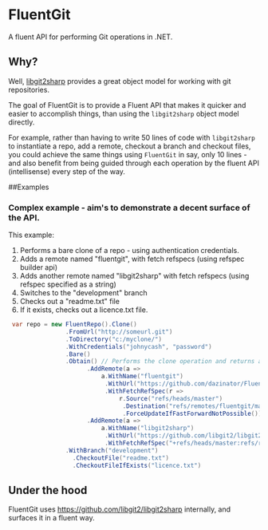 # FluentGit
A fluent API for performing Git operations in .NET.

## Why?

Well, [libgit2sharp](https://github.com/libgit2/libgit2sharp) provides a great object model for working with git repositories.

The goal of FluentGit is to provide a Fluent API that makes it quicker and easier to accomplish things, than using the `libgit2sharp` object model directly.

For example, rather than having to write 50 lines of code with `libgit2sharp` to instantiate a repo, add a remote, checkout a branch and checkout files, you could achieve the same things using `FluentGit` in say, only 10 lines - and also benefit from being guided through each operation by the fluent API (intellisense) every step of the way.

##Examples

### Complex example - aim's to demonstrate a decent surface of the API.

This example:

1. Performs a bare clone of a repo - using authentication credentials.
2. Adds a remote named "fluentgit", with fetch refspecs (using refspec builder api)
3. Adds another remote named "libgit2sharp" with fetch refspecs (using refspec specified as a string)
4. Switches to the "development" branch
5. Checks out a "readme.txt" file
6. If it exists, checks out a licence.txt file.

``` csharp
 var repo = new FluentRepo().Clone()
                .FromUrl("http://someurl.git")
                .ToDirectory("c:/myclone/")
                .WithCredentials("johnycash", "password")
                .Bare()
                .Obtain() // Performs the clone operation and returns an instance of the fluent repo builder.
                      .AddRemote(a =>
                          a.WithName("fluentgit")
                           .WithUrl("https://github.com/dazinator/FluentGit.git")
                           .WithFetchRefSpec(r =>
                               r.Source("refs/heads/master")
                                .Destination("refs/remotes/fluentgit/master")
                                .ForceUpdateIfFastForwardNotPossible()))
                      .AddRemote(a =>
                          a.WithName("libgit2sharp")
                           .WithUrl("https://github.com/libgit2/libgit2sharp.git")
                           .WithFetchRefSpec("+refs/heads/master:refs/remotes/libgit2sharp/master"));
                .WithBranch("development")
                  .CheckoutFile("readme.txt")
                  .CheckoutFileIfExists("licence.txt")
```

## Under the hood

FluentGit uses https://github.com/libgit2/libgit2sharp internally, and surfaces it in a fluent way. 










